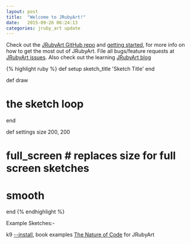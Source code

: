 ```yaml
---
layout: post
title:  "Welcome to JRubyArt!"
date:   2015-09-26 06:24:13
categories: jruby_art update
---
```


Check out the [JRubyArt GitHub repo][repo] and [getting started][started], for more info on how to get the most out of JRubyArt. File all bugs/feature requests at [JRubyArt issues][issues]. Also check out the learning [JRubyArt blog][blog]

{% highlight ruby %}
def setup
  sketch_title 'Sketch Title'
end

def draw
  # the sketch loop
end

def settings
  size 200, 200
  # full_screen # replaces size for full screen sketches
  # smooth  
end
{% endhighlight %}

Example Sketches:-

k9 [--install][examples], book examples [The Nature of Code][nature] for JRubyArt

[repo]: https://github.com/ruby-processing/JRubyArt
[issues]: https://github.com/ruby-processing/JRubyArt/issues
[wiki]: https://github.com/ruby-processing/JRubyArt/wiki
[nature]: https://github.com/ruby-processing/The-Nature-of-Code-for-JRubyArt
[examples]: https://github.com/ruby-processing/JRubyArt-examples
[started]: {{site.github.url}}/started/
[blog]: https://monkstone.github.io/
